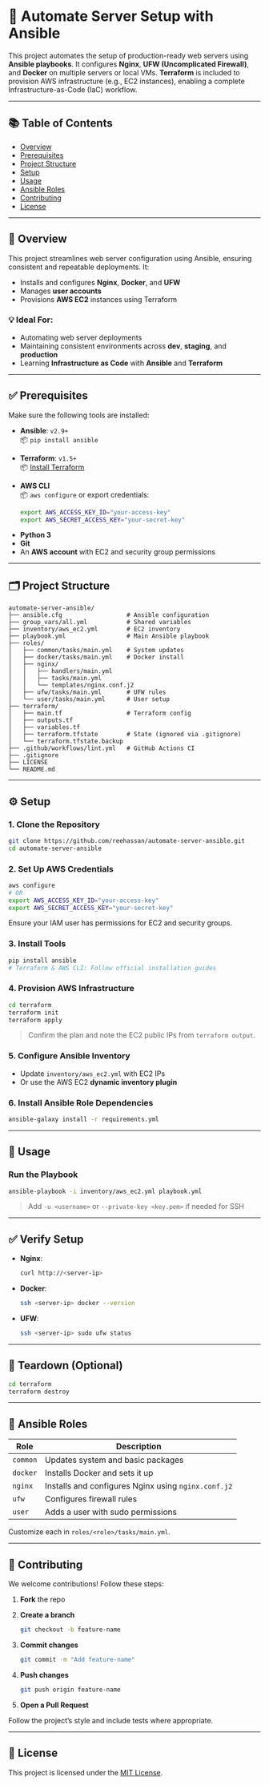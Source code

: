 # 🚀 Automate Server Setup with Ansible

This project automates the setup of production-ready web servers using **Ansible playbooks**. It configures **Nginx**, **UFW (Uncomplicated Firewall)**, and **Docker** on multiple servers or local VMs. **Terraform** is included to provision AWS infrastructure (e.g., EC2 instances), enabling a complete Infrastructure-as-Code (IaC) workflow.

---

## 📚 Table of Contents

- [Overview](#overview)
- [Prerequisites](#prerequisites)
- [Project Structure](#project-structure)
- [Setup](#setup)
- [Usage](#usage)
- [Ansible Roles](#ansible-roles)
- [Contributing](#contributing)
- [License](#license)

---

## 🧭 Overview

This project streamlines web server configuration using Ansible, ensuring consistent and repeatable deployments. It:

- Installs and configures **Nginx**, **Docker**, and **UFW**
- Manages **user accounts**
- Provisions **AWS EC2** instances using Terraform

### 💡 Ideal For:

- Automating web server deployments  
- Maintaining consistent environments across **dev**, **staging**, and **production**  
- Learning **Infrastructure as Code** with **Ansible** and **Terraform**

---

## ✅ Prerequisites

Make sure the following tools are installed:

- **Ansible**: `v2.9+`  
  📦 `pip install ansible`

- **Terraform**: `v1.5+`  
  📦 [Install Terraform](https://developer.hashicorp.com/terraform/install)

- **AWS CLI**  
  📦 `aws configure` or export credentials:

  ```bash
  export AWS_ACCESS_KEY_ID="your-access-key"
  export AWS_SECRET_ACCESS_KEY="your-secret-key"

* **Python 3**
* **Git**
* An **AWS account** with EC2 and security group permissions

---


## 🗂 Project Structure

```
automate-server-ansible/
├── ansible.cfg                  # Ansible configuration
├── group_vars/all.yml           # Shared variables
├── inventory/aws_ec2.yml        # EC2 inventory
├── playbook.yml                 # Main Ansible playbook
├── roles/
│   ├── common/tasks/main.yml    # System updates
│   ├── docker/tasks/main.yml    # Docker install
│   ├── nginx/
│   │   ├── handlers/main.yml
│   │   ├── tasks/main.yml
│   │   └── templates/nginx.conf.j2
│   ├── ufw/tasks/main.yml       # UFW rules
│   └── user/tasks/main.yml      # User setup
├── terraform/
│   ├── main.tf                  # Terraform config
│   ├── outputs.tf
│   ├── variables.tf
│   ├── terraform.tfstate        # State (ignored via .gitignore)
│   └── terraform.tfstate.backup
├── .github/workflows/lint.yml   # GitHub Actions CI
├── .gitignore
├── LICENSE
└── README.md
```

---

## ⚙️ Setup

### 1. Clone the Repository

```bash
git clone https://github.com/reehassan/automate-server-ansible.git
cd automate-server-ansible
```

### 2. Set Up AWS Credentials

```bash
aws configure
# OR
export AWS_ACCESS_KEY_ID="your-access-key"
export AWS_SECRET_ACCESS_KEY="your-secret-key"
```

Ensure your IAM user has permissions for EC2 and security groups.

### 3. Install Tools

```bash
pip install ansible
# Terraform & AWS CLI: Follow official installation guides
```

### 4. Provision AWS Infrastructure

```bash
cd terraform
terraform init
terraform apply
```

> Confirm the plan and note the EC2 public IPs from `terraform output`.

### 5. Configure Ansible Inventory

* Update `inventory/aws_ec2.yml` with EC2 IPs
* Or use the AWS EC2 **dynamic inventory plugin**

### 6. Install Ansible Role Dependencies

```bash
ansible-galaxy install -r requirements.yml
```

---

## 🚀 Usage

### Run the Playbook

```bash
ansible-playbook -i inventory/aws_ec2.yml playbook.yml
```

> Add `-u <username>` or `--private-key <key.pem>` if needed for SSH

---

## ✅ Verify Setup

* **Nginx**:

  ```bash
  curl http://<server-ip>
  ```

* **Docker**:

  ```bash
  ssh <server-ip> docker --version
  ```

* **UFW**:

  ```bash
  ssh <server-ip> sudo ufw status
  ```

---

## 🔄 Teardown (Optional)

```bash
cd terraform
terraform destroy
```

---

## 🧩 Ansible Roles

| Role     | Description                                         |
| -------- | --------------------------------------------------- |
| `common` | Updates system and basic packages                   |
| `docker` | Installs Docker and sets it up                      |
| `nginx`  | Installs and configures Nginx using `nginx.conf.j2` |
| `ufw`    | Configures firewall rules                           |
| `user`   | Adds a user with sudo permissions                   |

Customize each in `roles/<role>/tasks/main.yml`.

---

## 🤝 Contributing

We welcome contributions! Follow these steps:

1. **Fork** the repo
2. **Create a branch**

   ```bash
   git checkout -b feature-name
   ```
3. **Commit changes**

   ```bash
   git commit -m "Add feature-name"
   ```
4. **Push changes**

   ```bash
   git push origin feature-name
   ```
5. **Open a Pull Request**

Follow the project’s style and include tests where appropriate.

---

## 📜 License

This project is licensed under the [MIT License](./LICENSE).
